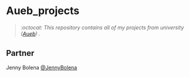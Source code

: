 # Aueb_projects
> ###### :octocat: This repository contains all of my projects from university ([Aueb](https://www.aueb.gr/)) .



## Partner
Jenny Bolena [@JennyBolena](https://github.com/jennybolena)


